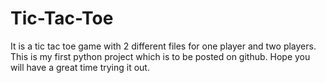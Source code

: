 # Tic-Tac-Toe
It is a tic tac toe game with 2 different files for one player and two players.
This is my first python project which is to be posted on github.
Hope you will have a great time trying it out.  
